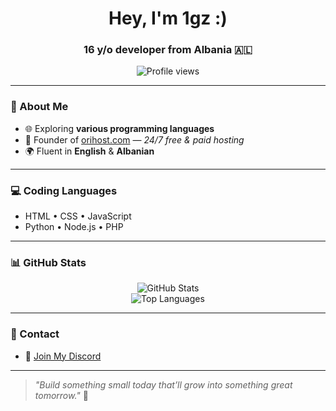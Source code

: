 <h1 align="center">Hey, I'm 1gz :)</h1>
<h3 align="center">16 y/o developer from Albania 🇦🇱</h3>

<p align="center">
  <img src="https://komarev.com/ghpvc/?username=1gzz&label=Profile%20views&color=0e75b6&style=flat" alt="Profile views" />
</p>

---

### 🧠 About Me

- 🌐 Exploring **various programming languages**
- 🚀 Founder of [orihost.com](https://orihost.com) — *24/7 free & paid hosting*
- 🌍 Fluent in **English** & **Albanian**

---

### 💻 Coding Languages

- HTML • CSS • JavaScript  
- Python • Node.js • PHP

---

### 📊 GitHub Stats

<p align="center">
  <picture>
    <source 
      srcset="https://github-readme-stats.vercel.app/api?username=1gzz&show_icons=true&hide_title=true&theme=default&cache_seconds=1800" 
      media="(prefers-color-scheme: light)" />
    <img src="https://github-readme-stats.vercel.app/api?username=1gzz&show_icons=true&hide_title=true&theme=tokyonight&cache_seconds=1800" alt="GitHub Stats" />
  </picture>
  <br/>
  <picture>
    <source 
      srcset="https://github-readme-stats.vercel.app/api/top-langs?username=1gzz&layout=compact&theme=default&cache_seconds=1800" 
      media="(prefers-color-scheme: light)" />
    <img src="https://github-readme-stats.vercel.app/api/top-langs?username=1gzz&layout=compact&theme=tokyonight&cache_seconds=1800" alt="Top Languages" />
  </picture>
</p>

---

### 🔗 Contact

- 💬 [Join My Discord](https://discord.gg/NbaeDx8kDN)

---

> _"Build something small today that’ll grow into something great tomorrow."_ 🚀
